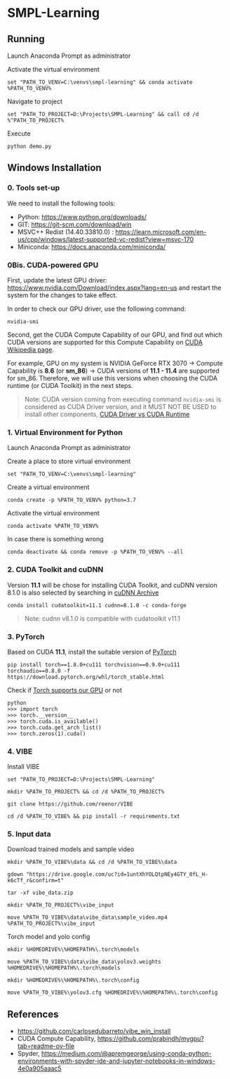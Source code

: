 # SMPL-Learning

## Running
Launch Anaconda Prompt as administrator

Activate the virtual environment
```Shell
set "PATH_TO_VENV=C:\venvs\smpl-learning" && conda activate %PATH_TO_VENV%
```
Navigate to project
```Shell
set "PATH_TO_PROJECT=D:\Projects\SMPL-Learning" && call cd /d %^PATH_TO_PROJECT%
```
Execute
```Shell
python demo.py
```

## Windows Installation

### 0. Tools set-up
We need to install the following tools:
- Python: https://www.python.org/downloads/
- GIT: https://git-scm.com/download/win
- MSVC++ Redist (14.40.33810.0) : https://learn.microsoft.com/en-us/cpp/windows/latest-supported-vc-redist?view=msvc-170
- Miniconda: https://docs.anaconda.com/miniconda/

### 0Bis. CUDA-powered GPU 
First, update the latest GPU driver: https://www.nvidia.com/Download/index.aspx?lang=en-us and restart the system for the changes to take effect.

In order to check our GPU driver, use the following command:
```Shell
nvidia-smi
```
Second, get the CUDA Compute Capability of our GPU, and find out which CUDA versions are supported for this Compute Capability on [CUDA Wikipedia page](https://en.wikipedia.org/wiki/CUDA#GPUs_supported).

For example, GPU on my system is NVIDIA GeForce RTX 3070 -> Compute Capability is **8.6** (or **sm_86**) -> CUDA versions of **11.1 - 11.4** are supported for sm_86. Therefore, we will use this versions when choosing the CUDA runtime (or CUDA Toolkit) in the next steps.

> Note: CUDA version coming from executing command `nvidia-smi` is considered as CUDA Driver version, and it MUST NOT BE USED to install other components, [CUDA Driver vs CUDA Runtime](https://stackoverflow.com/questions/53422407/different-cuda-versions-shown-by-nvcc-and-nvidia-smi)

### 1. Virtual Environment for Python
Launch Anaconda Prompt as administrator

Create a place to store virtual environment
```Shell
set "PATH_TO_VENV=C:\venvs\smpl-learning"
```
Create a virtual environment
```Shell
conda create -p %PATH_TO_VENV% python=3.7
```
Activate the virtual environment
```Shell
conda activate %PATH_TO_VENV%
```
In case there is something wrong
```Shell
conda deactivate && conda remove -p %PATH_TO_VENV% --all
```

### 2. CUDA Toolkit and cuDNN
Version **11.1** will be chose for installing CUDA Toolkit, and cuDNN version 8.1.0 is also selected by searching in [cuDNN Archive](https://developer.nvidia.com/rdp/cudnn-archive)
```Shell
conda install cudatoolkit=11.1 cudnn=8.1.0 -c conda-forge
```
> Note: cudnn v8.1.0 is compatible with cudatoolkit v11.1

### 3. PyTorch
Based on CUDA **11.1**, install the suitable version of [PyTorch](https://pytorch.org/get-started/previous-versions/)
```Shell
pip install torch==1.8.0+cu111 torchvision==0.9.0+cu111 torchaudio==0.8.0 -f https://download.pytorch.org/whl/torch_stable.html
```

Check if [Torch supports our GPU](https://stackoverflow.com/questions/60987997/why-torch-cuda-is-available-returns-false-even-after-installing-pytorch-with) or not
```
python
>>> import torch
>>> torch.__version__
>>> torch.cuda.is_available()
>>> torch.cuda.get_arch_list()
>>> torch.zeros(1).cuda()
```

### 4. VIBE

Install VIBE
```Shell
set "PATH_TO_PROJECT=D:\Projects\SMPL-Learning"
```
```Shell
mkdir %PATH_TO_PROJECT% && cd /d %PATH_TO_PROJECT%
```
```Shell
git clone https://github.com/reenor/VIBE
```
```Shell
cd /d %PATH_TO_VIBE% && pip install -r requirements.txt
```

### 5. Input data

Download trained models and sample video
```Shell
mkdir %PATH_TO_VIBE%\data && cd /d %PATH_TO_VIBE%\data
```
```Shell
gdown "https://drive.google.com/uc?id=1untXhYOLQtpNEy4GTY_0fL_H-k6cTf_r&confirm=t"
```
```Shell
tar -xf vibe_data.zip
```
```Shell
mkdir %PATH_TO_PROJECT%\vibe_input
```
```Shell
move %PATH_TO_VIBE%\data\vibe_data\sample_video.mp4 %PATH_TO_PROJECT%\vibe_input
```

Torch model and yolo config
```Shell
mkdir %HOMEDRIVE%\%HOMEPATH%\.torch\models
```
```Shell
move %PATH_TO_VIBE%\data\vibe_data\yolov3.weights %HOMEDRIVE%\%HOMEPATH%\.torch\models
```
```Shell
mkdir %HOMEDRIVE%\%HOMEPATH%\.torch\config
```
```Shell
move %PATH_TO_VIBE%\yolov3.cfg %HOMEDRIVE%\%HOMEPATH%\.torch\config
```

## References
- https://github.com/carlosedubarreto/vibe_win_install
- CUDA Compute Capability, https://github.com/prabindh/mygpu?tab=readme-ov-file
- Spyder, https://medium.com/@apremgeorge/using-conda-python-environments-with-spyder-ide-and-jupyter-notebooks-in-windows-4e0a905aaac5

